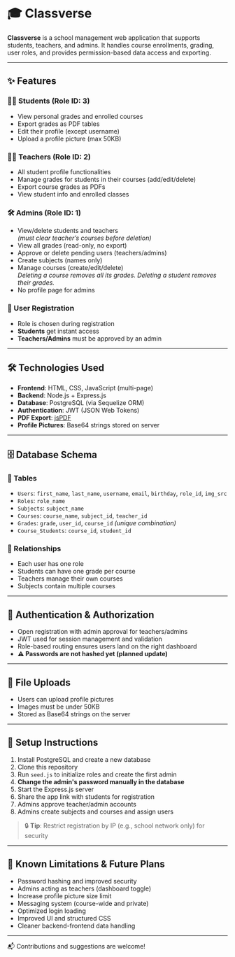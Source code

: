 # 🎓 Classverse

**Classverse** is a school management web application that supports students, teachers, and admins. It handles course enrollments, grading, user roles, and provides permission-based data access and exporting.

---

## ✨ Features

### 👨‍🎓 Students (Role ID: 3)
- View personal grades and enrolled courses
- Export grades as PDF tables
- Edit their profile (except username)
- Upload a profile picture (max 50KB)

### 👩‍🏫 Teachers (Role ID: 2)
- All student profile functionalities
- Manage grades for students in their courses (add/edit/delete)
- Export course grades as PDFs
- View student info and enrolled classes

### 🛠️ Admins (Role ID: 1)
- View/delete students and teachers  
  *(must clear teacher’s courses before deletion)*
- View all grades (read-only, no export)
- Approve or delete pending users (teachers/admins)
- Create subjects (names only)
- Manage courses (create/edit/delete)  
  *Deleting a course removes all its grades. Deleting a student removes their grades.*
- No profile page for admins

### 🔐 User Registration
- Role is chosen during registration
- **Students** get instant access  
- **Teachers/Admins** must be approved by an admin

---

## 🛠️ Technologies Used

- **Frontend**: HTML, CSS, JavaScript (multi-page)
- **Backend**: Node.js + Express.js
- **Database**: PostgreSQL (via Sequelize ORM)
- **Authentication**: JWT (JSON Web Tokens)
- **PDF Export**: [jsPDF](https://github.com/parallax/jsPDF)
- **Profile Pictures**: Base64 strings stored on server

---

## 🗄️ Database Schema

### 🧾 Tables

- `Users`: `first_name`, `last_name`, `username`, `email`, `birthday`, `role_id`, `img_src`
- `Roles`: `role_name`
- `Subjects`: `subject_name`
- `Courses`: `course_name`, `subject_id`, `teacher_id`
- `Grades`: `grade`, `user_id`, `course_id` *(unique combination)*
- `Course_Students`: `course_id`, `student_id`

### 🔗 Relationships

- Each user has one role
- Students can have one grade per course
- Teachers manage their own courses
- Subjects contain multiple courses

---

## 🔐 Authentication & Authorization

- Open registration with admin approval for teachers/admins
- JWT used for session management and validation
- Role-based routing ensures users land on the right dashboard
- **⚠️ Passwords are not hashed yet (planned update)**

---

## 📂 File Uploads

- Users can upload profile pictures
- Images must be under 50KB
- Stored as Base64 strings on the server

---

## 🚀 Setup Instructions

1. Install PostgreSQL and create a new database
2. Clone this repository
3. Run `seed.js` to initialize roles and create the first admin
4. **Change the admin's password manually in the database**
5. Start the Express.js server
6. Share the app link with students for registration
7. Admins approve teacher/admin accounts
8. Admins create subjects and courses and assign users

> 🔒 **Tip**: Restrict registration by IP (e.g., school network only) for security

---

## 🚧 Known Limitations & Future Plans

- Password hashing and improved security
- Admins acting as teachers (dashboard toggle)
- Increase profile picture size limit
- Messaging system (course-wide and private)
- Optimized login loading
- Improved UI and structured CSS
- Cleaner backend-frontend data handling

---

📬 Contributions and suggestions are welcome!
